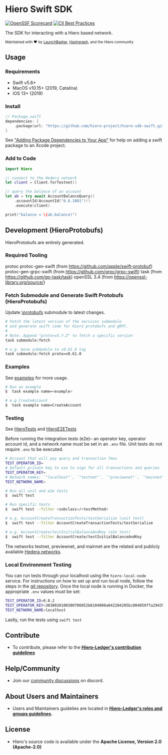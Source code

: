 # Hiero Swift SDK

[![OpenSSF Scorecard](https://api.scorecard.dev/projects/github.com/hiero-ledger/hiero-sdk-swift/badge)](https://api.scorecard.dev/projects/github.com/hiero-ledger/hiero-sdk-swift)
[![CII Best Practices](https://bestpractices.coreinfrastructure.org/projects/10697/badge)](https://bestpractices.coreinfrastructure.org/projects/10697)

The SDK for interacting with a Hiero based network.

<sub>Maintained with ❤️ by <a href="https://launchbadge.com" target="_blank">LaunchBadge</a>, <a href="https://www.hashgraph.com/" target="_blank">Hashgraph</a>, and the Hiero community</sub>

## Usage

### Requirements

- Swift v5.6+
- MacOS v10.15+ (2019, Catalina)
- iOS 13+ (2019)

### Install

```swift
// Package.swift
dependencies: [
    .package(url: "https://github.com/hiero-project/hiero-sdk-swift.git", from: "0.36.0")
]
```

See ["Adding Package Dependencies to Your App"](https://developer.apple.com/documentation/swift_packages/adding_package_dependencies_to_your_app) for help on
adding a swift package to an Xcode project.

### Add to Code 

```swift
import Hiero

// connect to the Hedera network
let client = Client.forTestnet()

// query the balance of an account
let ab = try await AccountBalanceQuery()
    .accountId(AccountId("0.0.1001")!)
    .execute(client)

print("balance = \(ab.balance)")
```

## Development (HieroProtobufs)

HieroProtobufs are entirely generated.

### Required Tooling

protoc
protoc-gen-swift (from https://github.com/apple/swift-protobuf)
protoc-gen-grpc-swift (from https://github.com/grpc/grpc-swift)
task (from https://github.com/go-task/task)
openSSL 3.4 (from https://openssl-library.org/source/)

### Fetch Submodule and Generate Swift Protobufs (HieroProtobufs)

Update [\protobufs](https://github.com/hiero-ledger/hiero-consensus-node.git) submodule to latest changes.

```bash
# Fetch the latest version of the services submodule
# and generate swift code for Hiero protobufs and gRPC.
#
# Note: Append "proto=vX.Y.Z" to fetch a specific version
task submodule:fetch 

# e.g. move submodule to v0.61.0 tag
task submodule:fetch proto=v0.61.0
```

### Examples
See [examples](./Examples) for more usage.

```bash
# Run an example
$  task example name=<example>

# e.g CreateAccount
$  task example name=CreateAccount

```

### Testing
See [HieroTests](./Tests/HieroTests) and [HieroE2ETests](./Tests/HieroE2ETests)

Before running the integration tests (e2e)– an operator key, operator account id, and a network name must be set in an `.env` file. Unit tests do not require `.env` to be executed.

```bash
# Account that will pay query and transaction fees
TEST_OPERATOR_ID=
# Default private key to use to sign for all transactions and queries
TEST_OPERATOR_KEY=
# Network names: `"localhost"`, `"testnet"`, `"previewnet"`, `"mainnet"`
TEST_NETWORK_NAME=
```

```bash
# Run all unit and e2e tests
$  swift test

# Run specific tests
$  swift test --filter <subclass>/<testMethod>

# e.g. AccountCreateTransactionTests/testSerialize (unit test)
$  swift test --filter AccountCreateTransactionTests/testSerialize

# e.g. AccountCreate/testInitialBalanceAndKey (e2e test) 
$  swift test --filter AccountCreate/testInitialBalanceAndKey
```

The networks testnet, previewnet, and mainnet are the related and publicly available [Hedera networks](https://docs.hedera.com/hedera/networks).


### Local Environment Testing

You can run tests through your localhost using the `hiero-local-node` service.
For instructions on how to set up and run local node, follow the steps in the [git repository](https://github.com/hiero-ledger/hiero-local-node).
Once the local node is running in Docker, the appropriate `.env` values must be set:

```bash
TEST_OPERATOR_ID=0.0.2
TEST_OPERATOR_KEY=3030020100300706052b8104000a042204205bc004059ffa2943965d306f2c44d266255318b3775bacfec42a77ca83e998f2
TEST_NETWORK_NAME=localhost
```

Lastly, run the tests using `swift test`

## Contribute

- To contribute, please refer to the **[Hiero-Ledger's contribution guidelines](https://github.com/hiero-ledger/.github/blob/main/CONTRIBUTING.md)**

## Help/Community

- Join our [community discussions](https://discord.lfdecentralizedtrust.org/) on discord.

## About Users and Maintainers

- Users and Maintainers guidelies are located in **[Hiero-Ledger's roles and groups guidelines](https://github.com/hiero-ledger/governance/blob/main/roles-and-groups.md#maintainers).**

## License

- Hiero's source code is available under the **Apache License, Version 2.0 (Apache-2.0)**
